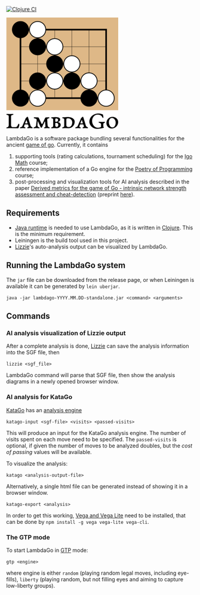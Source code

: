 [![Clojure CI](https://github.com/egri-nagy/lambdago/actions/workflows/clojure.yml/badge.svg)](https://github.com/egri-nagy/lambdago/actions/workflows/clojure.yml)

![LambdaGo Logo](resources/lambdago_logo_300px.png)

LambdaGo is a software package bundling several functionalities for the ancient [game of go](https://en.wikipedia.org/wiki/Go_(game)).
Currently, it contains

  1. supporting tools (rating calculations, tournament scheduling) for the [Igo Math](https://egri-nagy.github.io/igomath/) course;
  2. reference implementation of a Go engine for the [Poetry of Programming](https://egri-nagy.github.io/popbook/) course;
  3. post-processing and visualization tools for AI analysis described in the paper [Derived metrics for the game of Go - intrinsic network strength assessment and cheat-detection](https://ieeexplore.ieee.org/document/9394360) (preprint [here](https://arxiv.org/abs/2009.01606)).

## Requirements
 * [Java runtime](https://www.java.com/) is needed to use LambdaGo, as it is written in [Clojure](https://www.clojure.org). This is the minimum requirement.
 * Leiningen is the build tool used in this project.
 * [Lizzie](https://github.com/featurecat/lizzie)'s auto-analysis output can be visualized by LambdaGo.

## Running the LambdaGo system
The `jar` file can be downloaded from the release page, or when Leiningen is available it can be generated by `lein uberjar`.

```
java -jar lambdago-YYYY.MM.DD-standalone.jar <command> <arguments>
```

## Commands

### AI analysis visualization of Lizzie output
After a complete analysis is done, [Lizzie](https://github.com/featurecat/lizzie) can save the analysis information into the SGF file, then
```
lizzie <sgf_file>
```
LambdaGo command will parse that SGF file, then show the analysis diagrams in a newly opened browser window.

### AI analysis for KataGo

[KataGo](https://katagotraining.org/) has an [analysis engine](https://github.com/lightvector/KataGo/blob/master/docs/Analysis_Engine.md)

```
katago-input <sgf-file> <visits> <passed-visits>
```
This will produce an input for the KataGo analysis engine. The number of visits spent on each move need to be specified. The `passed-visits` is optional, if given the number of moves to be analyzed doubles, but the *cost of passing* values will be available.

To visualize the analysis:
```
katago <analysis-output-file>
```
Alternatively, a single html file can be generated instead of showing it in a browser window.

```
katago-export <analysis>
```
In order to get this working, [Vega and Vega Lite](https://vega.github.io/) need to be installed, that can be done by `npm install -g vega vega-lite vega-cli`.

### The GTP mode
To start LambdaGo in [GTP](http://www.lysator.liu.se/~gunnar/gtp/) mode:
```
gtp <engine>
```
where engine is either `random` (playing random legal moves, including eye-fills), `liberty` (playing random, but not filling eyes and aiming to capture low-liberty groups). 

